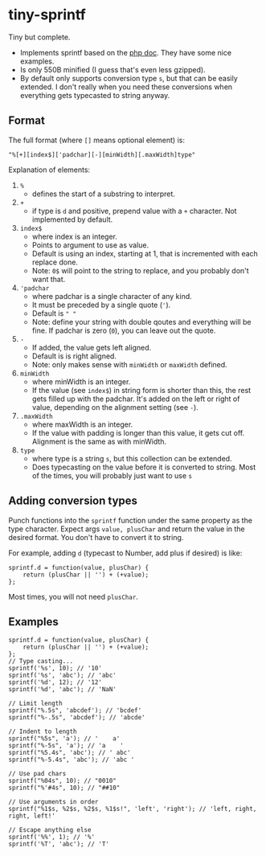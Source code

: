 # tiny-sprintf
Tiny but complete.

*   Implements sprintf based on the [php doc][php]. They have some nice examples. 
*   Is only 550B minified (I guess that's even less gzipped). 
*   By default only supports conversion type `s`, but that can be easily extended. I don't really when you need these conversions when everything gets typecasted to string anyway. 

## Format
The full format (where `[]` means optional element) is:
```
"%[+][index$]['padchar][-][minWidth][.maxWidth]type"
```
Explanation of elements:

1.  `%` 
    *   defines the start of a substring to interpret. 
2.  `+` 
    *   if type is `d` and positive, prepend value with a `+` character. Not implemented by default.
3.  `index$` 
    *   where index is an integer. 
    *   Points to argument to use as value. 
    *   Default is using an index, starting at 1, that is incremented with each replace done. 
    *   Note: `0$` will point to the string to replace, and you probably don't want that.
4.  `'padchar`
    *   where padchar is a single character of any kind. 
    *   It must be preceded by a single quote (`'`). 
    *   Default is `" "`
    *   Note: define your string with double qoutes and everything will be fine. If padchar is zero (`0`), you can leave out the quote. 
5.  `-` 
    *   If added, the value gets left aligned. 
    *   Default is is right aligned. 
    *   Note: only makes sense with `minWidth` or `maxWidth` defined.
6.  `minWidth` 
    *   where minWidth is an integer. 
    *   If the value (see `index$`) in string form is shorter than this, the rest gets filled up with the padchar. It's added on the left or right of value, depending on the alignment setting (see `-`).
7.  `.maxWidth` 
    *   where maxWidth is an integer. 
    *   If the value with padding is longer than this value, it gets cut off. Alignment is the same as with minWidth.
8.  `type` 
    *   where type is a string `s`, but this collection can be extended. 
    *   Does typecasting on the value before it is converted to string. Most of the times, you will probably just want to use `s`

## Adding conversion types
Punch functions into the `sprintf` function under the same property as the type character. Expect args `value, plusChar` and return the value in the desired format. You don't have to convert it to string. 

For example, adding `d` (typecast to Number, add plus if desired) is like: 

```
sprintf.d = function(value, plusChar) {
    return (plusChar || '') + (+value);
};
```

Most times, you will not need `plusChar`. 

## Examples
```
sprintf.d = function(value, plusChar) {
    return (plusChar || '') + (+value);
};
// Type casting...
sprintf('%s', 10); // '10'
sprintf('%s', 'abc'); // 'abc'
sprintf('%d', 12); // '12'
sprintf('%d', 'abc'); // 'NaN'

// Limit length
sprintf("%.5s", 'abcdef'); // 'bcdef'
sprintf("%-.5s", 'abcdef'); // 'abcde'

// Indent to length
sprintf("%5s", 'a'); // '    a'
sprintf("%-5s", 'a'); // 'a    '
sprintf("%5.4s", 'abc'); // ' abc'
sprintf("%-5.4s", 'abc'); // 'abc '

// Use pad chars
sprintf("%04s", 10); // "0010"
sprintf("%'#4s", 10); // "##10"

// Use arguments in order
sprintf("%1$s, %2$s, %2$s, %1$s!", 'left', 'right'); // 'left, right, right, left!'

// Escape anything else
sprintf('%%', 1); // '%'
sprintf('%T', 'abc'); // 'T'
```

[php]: http://php.net/manual/en/function.sprintf.php "Php sprintf"
